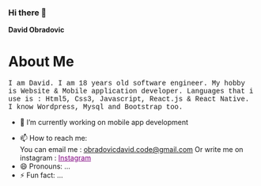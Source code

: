 ### Hi there 👋


**David Obradovic** 

<h1>About Me</h1>
<p style="font-family: 'Courier New', Courier, monospace;">I am David. I am 18 years old software engineer. My hobby is Website & Mobile application developer.
Languages that i use is : Html5, Css3, Javascript, React.js & React Native. I know Wordpress, Mysql and Bootstrap too.
</p>

- 🔭 I’m currently working on mobile app development
<!-- - 🌱 I’m currently learning  -->
<!-- - 👯 I’m looking to collaborate on ...
- 🤔 I’m looking for help with ...
- 💬 Ask me about ... -->
- 📫 How to reach me: </br>
You can email me : <a href='mailto:obradovicdavid.code@gmail.com' style='color: #fff'>obradovicdavid.code@gmail.com</a>
Or write me on instagram : <a href='https://instagram.com/__dado.0' style="color: purple">Instagram</a>
- 😄 Pronouns: ...
- ⚡ Fun fact: ...

